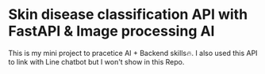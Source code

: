 # Skin disease classification API with FastAPI & Image processing AI
This is my mini project to pracetice AI + Backend skills🔥. I also used this API to link with Line chatbot but I won't show in this Repo.
